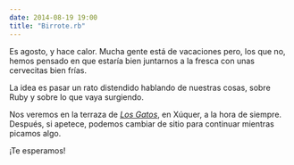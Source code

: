 ```yaml
---
date: 2014-08-19 19:00
title: "Birrote.rb"
---
```


Es agosto, y hace calor. Mucha gente está de vacaciones pero, los que no, hemos pensado en que estaría bien juntarnos a la fresca con unas cervecitas bien frías.

La idea es pasar un rato distendido hablando de nuestras cosas, sobre Ruby y sobre lo que vaya surgiendo.

Nos veremos en la terraza de [_Los Gatos_](http://www.gatoscafepub.com/), en Xúquer, a la hora de siempre. Después, si apetece, podemos cambiar de sitio para continuar mientras picamos algo.

¡Te esperamos!
